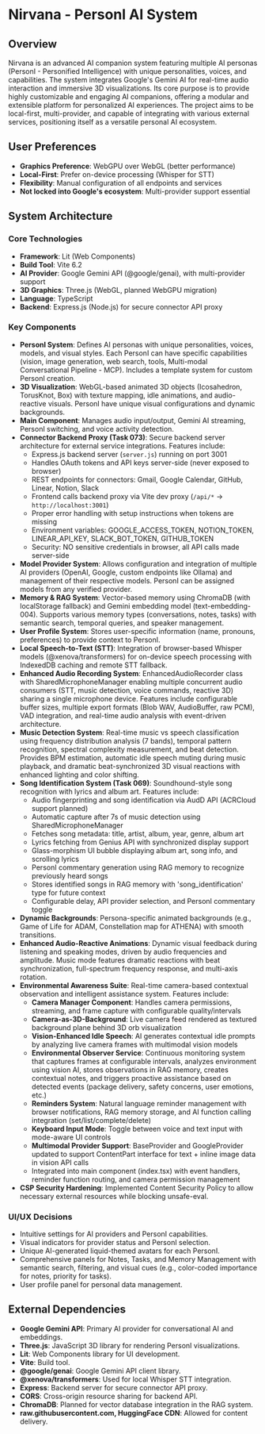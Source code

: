 # Nirvana - PersonI AI System

## Overview
Nirvana is an advanced AI companion system featuring multiple AI personas (PersonI - Personified Intelligence) with unique personalities, voices, and capabilities. The system integrates Google's Gemini AI for real-time audio interaction and immersive 3D visualizations. Its core purpose is to provide highly customizable and engaging AI companions, offering a modular and extensible platform for personalized AI experiences. The project aims to be local-first, multi-provider, and capable of integrating with various external services, positioning itself as a versatile personal AI ecosystem.

## User Preferences
- **Graphics Preference**: WebGPU over WebGL (better performance)
- **Local-First**: Prefer on-device processing (Whisper for STT)
- **Flexibility**: Manual configuration of all endpoints and services
- **Not locked into Google's ecosystem**: Multi-provider support essential

## System Architecture

### Core Technologies
- **Framework**: Lit (Web Components)
- **Build Tool**: Vite 6.2
- **AI Provider**: Google Gemini API (@google/genai), with multi-provider support
- **3D Graphics**: Three.js (WebGL, planned WebGPU migration)
- **Language**: TypeScript
- **Backend**: Express.js (Node.js) for secure connector API proxy

### Key Components
- **PersonI System**: Defines AI personas with unique personalities, voices, models, and visual styles. Each PersonI can have specific capabilities (vision, image generation, web search, tools, Multi-modal Conversational Pipeline - MCP). Includes a template system for custom PersonI creation.
- **3D Visualization**: WebGL-based animated 3D objects (Icosahedron, TorusKnot, Box) with texture mapping, idle animations, and audio-reactive visuals. PersonI have unique visual configurations and dynamic backgrounds.
- **Main Component**: Manages audio input/output, Gemini AI streaming, PersonI switching, and voice activity detection.
- **Connector Backend Proxy (Task 073)**: Secure backend server architecture for external service integrations. Features include:
  - Express.js backend server (`server.js`) running on port 3001
  - Handles OAuth tokens and API keys server-side (never exposed to browser)
  - REST endpoints for connectors: Gmail, Google Calendar, GitHub, Linear, Notion, Slack
  - Frontend calls backend proxy via Vite dev proxy (`/api/*` → `http://localhost:3001`)
  - Proper error handling with setup instructions when tokens are missing
  - Environment variables: GOOGLE_ACCESS_TOKEN, NOTION_TOKEN, LINEAR_API_KEY, SLACK_BOT_TOKEN, GITHUB_TOKEN
  - Security: NO sensitive credentials in browser, all API calls made server-side
- **Model Provider System**: Allows configuration and integration of multiple AI providers (OpenAI, Google, custom endpoints like Ollama) and management of their respective models. PersonI can be assigned models from any verified provider.
- **Memory & RAG System**: Vector-based memory using ChromaDB (with localStorage fallback) and Gemini embedding model (text-embedding-004). Supports various memory types (conversations, notes, tasks) with semantic search, temporal queries, and speaker management.
- **User Profile System**: Stores user-specific information (name, pronouns, preferences) to provide context to PersonI.
- **Local Speech-to-Text (STT)**: Integration of browser-based Whisper models (@xenova/transformers) for on-device speech processing with IndexedDB caching and remote STT fallback.
- **Enhanced Audio Recording System**: EnhancedAudioRecorder class with SharedMicrophoneManager enabling multiple concurrent audio consumers (STT, music detection, voice commands, reactive 3D) sharing a single microphone device. Features include configurable buffer sizes, multiple export formats (Blob WAV, AudioBuffer, raw PCM), VAD integration, and real-time audio analysis with event-driven architecture.
- **Music Detection System**: Real-time music vs speech classification using frequency distribution analysis (7 bands), temporal pattern recognition, spectral complexity measurement, and beat detection. Provides BPM estimation, automatic idle speech muting during music playback, and dramatic beat-synchronized 3D visual reactions with enhanced lighting and color shifting.
- **Song Identification System (Task 069)**: Soundhound-style song recognition with lyrics and album art. Features include:
  - Audio fingerprinting and song identification via AudD API (ACRCloud support planned)
  - Automatic capture after 7s of music detection using SharedMicrophoneManager
  - Fetches song metadata: title, artist, album, year, genre, album art
  - Lyrics fetching from Genius API with synchronized display support
  - Glass-morphism UI bubble displaying album art, song info, and scrolling lyrics
  - PersonI commentary generation using RAG memory to recognize previously heard songs
  - Stores identified songs in RAG memory with 'song_identification' type for future context
  - Configurable delay, API provider selection, and PersonI commentary toggle
- **Dynamic Backgrounds**: Persona-specific animated backgrounds (e.g., Game of Life for ADAM, Constellation map for ATHENA) with smooth transitions.
- **Enhanced Audio-Reactive Animations**: Dynamic visual feedback during listening and speaking modes, driven by audio frequencies and amplitude. Music mode features dramatic reactions with beat synchronization, full-spectrum frequency response, and multi-axis rotation.
- **Environmental Awareness Suite**: Real-time camera-based contextual observation and intelligent assistance system. Features include:
  - **Camera Manager Component**: Handles camera permissions, streaming, and frame capture with configurable quality/intervals
  - **Camera-as-3D-Background**: Live camera feed rendered as textured background plane behind 3D orb visualization
  - **Vision-Enhanced Idle Speech**: AI generates contextual idle prompts by analyzing live camera frames with multimodal vision models
  - **Environmental Observer Service**: Continuous monitoring system that captures frames at configurable intervals, analyzes environment using vision AI, stores observations in RAG memory, creates contextual notes, and triggers proactive assistance based on detected events (package delivery, safety concerns, user emotions, etc.)
  - **Reminders System**: Natural language reminder management with browser notifications, RAG memory storage, and AI function calling integration (set/list/complete/delete)
  - **Keyboard Input Mode**: Toggle between voice and text input with mode-aware UI controls
  - **Multimodal Provider Support**: BaseProvider and GoogleProvider updated to support ContentPart interface for text + inline image data in vision API calls
  - Integrated into main component (index.tsx) with event handlers, reminder function routing, and camera permission management
- **CSP Security Hardening**: Implemented Content Security Policy to allow necessary external resources while blocking unsafe-eval.

### UI/UX Decisions
- Intuitive settings for AI providers and PersonI capabilities.
- Visual indicators for provider status and PersonI selection.
- Unique AI-generated liquid-themed avatars for each PersonI.
- Comprehensive panels for Notes, Tasks, and Memory Management with semantic search, filtering, and visual cues (e.g., color-coded importance for notes, priority for tasks).
- User profile panel for personal data management.

## External Dependencies
- **Google Gemini API**: Primary AI provider for conversational AI and embeddings.
- **Three.js**: JavaScript 3D library for rendering PersonI visualizations.
- **Lit**: Web Components library for UI development.
- **Vite**: Build tool.
- **@google/genai**: Google Gemini API client library.
- **@xenova/transformers**: Used for local Whisper STT integration.
- **Express**: Backend server for secure connector API proxy.
- **CORS**: Cross-origin resource sharing for backend API.
- **ChromaDB**: Planned for vector database integration in the RAG system.
- **raw.githubusercontent.com, HuggingFace CDN**: Allowed for content delivery.